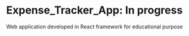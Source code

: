 # Expense_Tracker_App: In progress 
 Web application developed in React framework for educational purpose 
